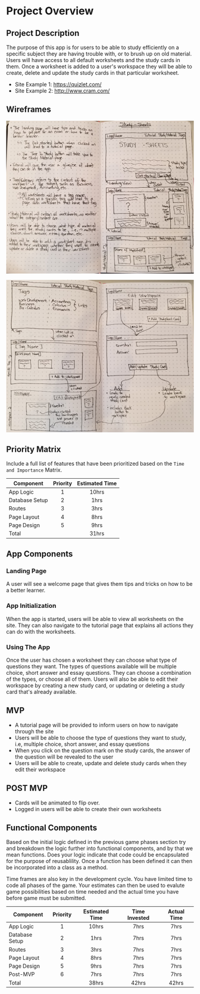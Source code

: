 # Project Overview

## Project Description

<!-- Use this section to describe your final project and perhaps any links to relevant sites that help convey the concept and/or functionality. -->

The purpose of this app is for users to be able to study efficiently on a specific subject they are having trouble with, or to brush up on old material. Users will have access to all default worksheets and the study cards in them. Once a worksheet is added to a user's workspace they will be able to create, delete and update the study cards in that particular worksheet.

- Site Example 1: https://quizlet.com/
- Site Example 2: http://www.cram.com/

## Wireframes

<!-- Include images of your wireframes.  -->
![wireframe1](images/wireframe1.jpg)

![wireframe2](images/wireframe2.jpg)

## Priority Matrix

Include a full list of features that have been prioritized based on the `Time and Importance` Matrix. 

| Component | Priority | Estimated Time |
| --- | :---: |  :---: |
| App Logic | 1 | 10hrs| 
| Database Setup | 2 | 1hrs| 
| Routes | 3 | 3hrs| 
| Page Layout | 4 | 8hrs| 
| Page Design | 5 | 9hrs|
| Total |  | 31hrs| 



## App Components

### Landing Page
<!-- What will a user see when they start your app? -->
A user will see a welcome page that gives them tips and tricks on how to be a better learner.

### App Initialization
<!-- What will a user see when the app is started?  -->
When the app is started, users will be able to view all worksheets on the site. They can also navigate to the tutorial page that explains all actions they can do with the worksheets.

### Using The App
<!-- What will be the flow of the game, what will the user be expected to do and what will the user expect from the game. -->
Once the user has chosen a worksheet they can choose what type of questions they want. The types of questions available will be multiple choice, short answer and essay questions. They can choose a combination of the types, or choose all of them. Users will also be able to edit their workspace by creating a new study card, or updating or deleting a study card that's already available.


## MVP 

<!-- Include the full list of features that will be part of your MVP  -->
- A tutorial page will be provided to inform users on how to navigate through the site
- Users will be able to choose the type of questions they want to study, i.e, multiple choice, short answer, and essay questions
- When you click on the question mark on the study cards, the answer of the question will be revealed to the user
- Users will be able to create, update and delete study cards when they edit their workspace

## POST MVP

<!-- Include the full list of features that you are considering for POST MVP -->
- Cards will be animated to flip over.
- Logged in users will be able to create their own worksheets

## Functional Components

Based on the initial logic defined in the previous game phases section try and breakdown the logic further into functional components, and by that we mean functions.  Does your logic indicate that code could be encapsulated for the purpose of reusablility.  Once a function has been defined it can then be incorporated into a class as a method. 

Time frames are also key in the development cycle.  You have limited time to code all phases of the game.  Your estimates can then be used to evalute game possibilities based on time needed and the actual time you have before game must be submitted. 

| Component | Priority | Estimated Time | Time Invested | Actual Time |
| --- | :---: |  :---: | :---: | :---: |
| App Logic | 1 | 10hrs| 7hrs | 7hrs |
| Database Setup | 2 | 1hrs| 7hrs | 7hrs |
| Routes | 3 | 3hrs| 7hrs | 7hrs |
| Page Layout | 4 | 8hrs| 7hrs | 7hrs |
| Page Design | 5 | 9hrs| 7hrs | 7hrs |
| Post-MVP | 6 | 7hrs| 7hrs | 7hrs |
| Total |  | 38hrs| 42hrs | 42hrs |
